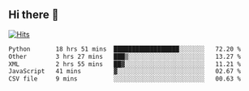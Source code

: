 ## Hi there 👋

<!--
**alihaqberdi/alihaqberdi** is a ✨ _special_ ✨ repository because its `README.md` (this file) appears on your GitHub profile.

Here are some ideas to get you started:

- 🔭 I’m currently working on ...
- 🌱 I’m currently learning ...
- 👯 I’m looking to collaborate on ...
- 🤔 I’m looking for help with ...
- 💬 Ask me about ...
- 📫 How to reach me: ...
- 😄 Pronouns: ...
- ⚡ Fun fact: ...
-->

[![Hits](https://hits.sh/github.com/alihaqberdi.svg)](https://hits.sh/github.com/alihaqberdi/)

<!--START_SECTION:waka-->

```txt
Python       18 hrs 51 mins  ██████████████████░░░░░░░   72.20 %
Other        3 hrs 27 mins   ███▒░░░░░░░░░░░░░░░░░░░░░   13.27 %
XML          2 hrs 55 mins   ██▓░░░░░░░░░░░░░░░░░░░░░░   11.21 %
JavaScript   41 mins         ▓░░░░░░░░░░░░░░░░░░░░░░░░   02.67 %
CSV file     9 mins          ░░░░░░░░░░░░░░░░░░░░░░░░░   00.63 %
```

<!--END_SECTION:waka-->
